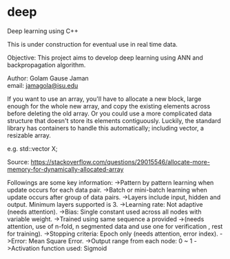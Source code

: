 # deep
Deep learning using C++

This is under construction for eventual use in real time data.

Objective:
This project aims to develop deep learning using ANN 
and backpropagation algorithm.                       
                                                      
Author: Golam Gause Jaman                            
email: jamagola@isu.edu                              

 
If you want to use an array, you'll have to allocate a new block, large enough for the whole new array, 
and copy the existing elements across before deleting the old array. Or you could use a more complicated 
data structure that doesn't store its elements contiguously.
Luckily, the standard library has containers to handle this automatically; including vector, a resizable array.

e.g. std::vector<float> X;
 
Source: https://stackoverflow.com/questions/29015546/allocate-more-memory-for-dynamically-allocated-array

Followings are some key information:
  ->Pattern by pattern learning when update occurs for each data pair.
  ->Batch or mini-batch learning when update occurs after group of data pairs.
  ->Layers include input, hidden and output. Minimum layers supported is 3.
  ->Learning rate: Not adaptive (needs attention).
  ->Bias: Single constant used across all nodes with variable weight.
  ->Trained using same sequence a provided 
  ->(needs attention, use of n-fold, n segmented data and use one for verification , rest for training).
  ->Stopping criteria: Epoch only (needs attention, error index).
  ->Error: Mean Square Error.
  ->Output range from each node: 0 ~ 1
  ->Activation function used: Sigmoid
